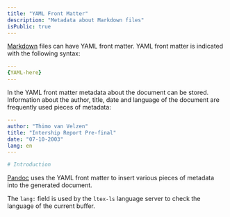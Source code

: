 ```yaml
---
title: "YAML Front Matter"
description: "Metadata about Markdown files"
isPublic: true
---
```


[Markdown](markdown) files can have YAML front matter. YAML front matter is
indicated with the following syntax:

```yaml
---
{YAML-here}
---
```

In the YAML front matter metadata about the document can be stored. Information
about the author, title, date and language of the document are frequently used
pieces of metadata:

```yaml
---
author: "Thimo van Velzen"
title: "Intership Report Pre-final"
date: "07-10-2003"
lang: en
---

# Introduction
```

[Pandoc](pandoc) uses the YAML front matter to insert various pieces of metadata
into the generated document.

The `lang:` field is used by the `ltex-ls` language server to check the language
of the current buffer.
